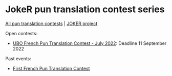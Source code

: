 # JokeR pun translation contest series

[All pun translation contests](./index) | [JOKER project](../clef-2022/index)
<br>

Open contests:
* [UBO French Pun Translation Contest - July 2022](./fr-UBO-july-2022/): Deadline 11 September 2022

Past events:
* [First French Pun Translation Contest](./first-fr-pun-translation-contest)
